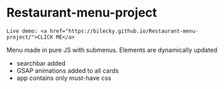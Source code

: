 # Restaurant-menu-project

    Live demo: <a href="https://bilecky.github.io/Restaurant-menu-project/">CLICK ME</a>

Menu made in pure JS with submenus. Elements are dynamically updated

<ul><li>searchbar added</li>
<li>GSAP animations added to all cards</li>
<li>app contains only must-have css</li></ul>
